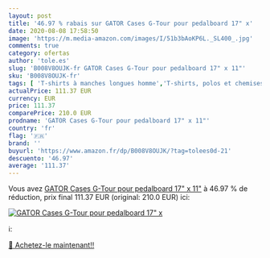 ```yaml
---
layout: post
title: '46.97 % rabais sur GATOR Cases G-Tour pour pedalboard 17" x'
date: 2020-08-08 17:58:50
image: 'https://m.media-amazon.com/images/I/51b3bAoKP6L._SL400_.jpg'
comments: true
category: ofertas
author: 'tole.es'
slug: 'B008V8OUJK-fr GATOR Cases G-Tour pour pedalboard 17" x 11"'
sku: 'B008V8OUJK-fr'
tags: [ 'T-shirts à manches longues homme','T-shirts, polos et chemises homme','Vêtements','Vêtements homme', ]
actualPrice: 111.37 EUR
currency: EUR
price: 111.37
comparePrice: 210.0 EUR
prodname: 'GATOR Cases G-Tour pour pedalboard 17" x 11"'
country: 'fr'
flag: '🇫🇷'
brand: ''
buyurl: 'https://www.amazon.fr/dp/B008V8OUJK/?tag=tolees0d-21'
descuento: '46.97'
average: '111.37'
---
```


Vous avez [GATOR Cases G-Tour pour pedalboard 17" x 11"](https://www.amazon.fr/dp/B008V8OUJK/?tag=tolees0d-21)  à  46.97 % de réduction, prix final  111.37 EUR (original: 210.0 EUR) ici:

[![GATOR Cases G-Tour pour pedalboard 17" x](https://m.media-amazon.com/images/I/51b3bAoKP6L._SL400_.jpg)](https://www.amazon.fr/dp/B008V8OUJK/?tag=tolees0d-21)

ℹ️:


[🛒 Achetez-le maintenant!!](https://www.amazon.fr/dp/B008V8OUJK/?tag=tolees0d-21)
